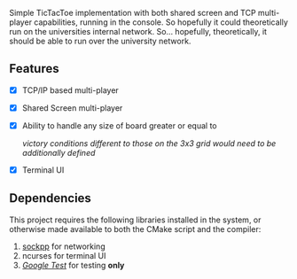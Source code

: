 Simple TicTacToe implementation with both shared screen and TCP multi-player capabilities, running in the console. So hopefully it could theoretically run on the universities internal network. So... hopefully, theoretically, it should be able to run over the university network.

## Features
- [x] TCP/IP based multi-player
- [x] Shared Screen multi-player
- [x] Ability to handle any size of board greater or equal to

  *victory conditions different to those on the 3x3 grid would need to be additionally defined*
- [x] Terminal UI

## Dependencies
This project requires the following libraries installed in the system, or  otherwise made available to both the CMake script and the compiler:
1. [sockpp](https://github.com/fpagliughi/sockpp) for networking
1. ncurses for terminal UI
1. *[Google Test](https://github.com/google/googletest)* for testing **only**
